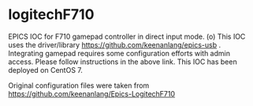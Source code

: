 # logitechF710
EPICS IOC for F710 gamepad controller in direct input mode. (o)
This IOC uses the driver/library https://github.com/keenanlang/epics-usb .
Integrating gamepad requires some configuration efforts with admin access. Please follow instructions in the above link.
This IOC has been deployed on CentOS 7.

Original configuration files were taken from https://github.com/keenanlang/Epics-LogitechF710
